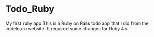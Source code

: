 # Todo_Ruby
My first ruby app
This is a Ruby on Rails todo app that I did from the codelearn website. It required some changes for Ruby 4.x

